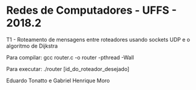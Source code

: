 # Redes de Computadores - UFFS - 2018.2

T1 - Roteamento de mensagens entre roteadores usando sockets UDP e o algoritmo de Dijkstra

Para compilar: gcc router.c -o router -pthread -Wall

Para executar: ./router [id_do_roteador_desejado]


Eduardo Tonatto e Gabriel Henrique Moro
